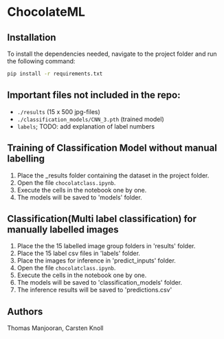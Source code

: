 # ChocolateML

## Installation

To install the dependencies needed, navigate to the project folder and run the following command:
```bash
pip install -r requirements.txt
```


## Important files not included in the repo:

- `./results` (15 x 500 jpg-files)
- `./classification_models/CNN_3.pth` (trained model)
- `labels`; TODO: add explanation of label numbers


## Training of Classification Model without manual labelling

1. Place the _results folder containing the dataset in the project folder.
2. Open the file `chocolatclass.ipynb`.
3. Execute the cells in the notebook one by one.
4. The models will be saved to 'models' folder.

## Classification(Multi label classification) for manually labelled images

1. Place the the 15 labelled image group folders in 'results' folder.
2. Place the 15 label csv files in 'labels' folder.
3. Place the images for inference in 'predict_inputs' folder.
5. Open the file `chocolatclass.ipynb`.
6. Execute the cells in the notebook one by one.
7. The models will be saved to 'classification_models' folder.
8. The inference results will be saved to 'predictions.csv'

## Authors

Thomas Manjooran, Carsten Knoll
